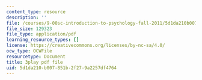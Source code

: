 ```yaml
---
content_type: resource
description: ''
file: /courses/9-00sc-introduction-to-psychology-fall-2011/5d1da210b007851b2f279a2257df4764_Qw4SkvZ03cc.pdf
file_size: 129323
file_type: application/pdf
learning_resource_types: []
license: https://creativecommons.org/licenses/by-nc-sa/4.0/
ocw_type: OCWFile
resourcetype: Document
title: 3play pdf file
uid: 5d1da210-b007-851b-2f27-9a2257df4764
---
```

